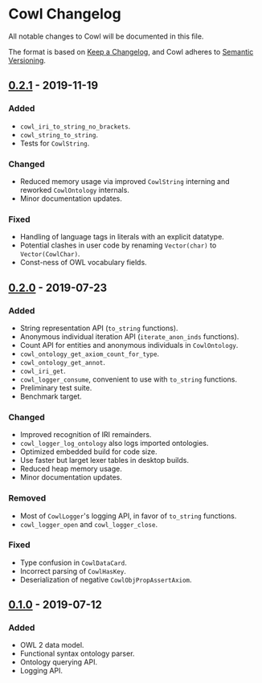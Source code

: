# Cowl Changelog

All notable changes to Cowl will be documented in this file.

The format is based on [Keep a Changelog](https://keepachangelog.com/en/1.0.0/), and
Cowl adheres to [Semantic Versioning](https://semver.org/spec/v2.0.0.html).

## [0.2.1] - 2019-11-19
### Added
- `cowl_iri_to_string_no_brackets`.
- `cowl_string_to_string`.
- Tests for `CowlString`.

### Changed
- Reduced memory usage via improved `CowlString` interning and reworked `CowlOntology` internals.
- Minor documentation updates.

### Fixed
- Handling of language tags in literals with an explicit datatype.
- Potential clashes in user code by renaming `Vector(char)` to `Vector(CowlChar)`.
- Const-ness of OWL vocabulary fields.

## [0.2.0] - 2019-07-23
### Added
- String representation API (`to_string` functions).
- Anonymous individual iteration API (`iterate_anon_inds` functions).
- Count API for entities and anonymous individuals in `CowlOntology`.
- `cowl_ontology_get_axiom_count_for_type`.
- `cowl_ontology_get_annot`.
- `cowl_iri_get`.
- `cowl_logger_consume`, convenient to use with `to_string` functions.
- Preliminary test suite.
- Benchmark target.

### Changed
- Improved recognition of IRI remainders.
- `cowl_logger_log_ontology` also logs imported ontologies.
- Optimized embedded build for code size.
- Use faster but larget lexer tables in desktop builds.
- Reduced heap memory usage.
- Minor documentation updates.

### Removed
- Most of `CowlLogger`'s logging API, in favor of `to_string` functions.
- `cowl_logger_open` and `cowl_logger_close`.

### Fixed
- Type confusion in `CowlDataCard`.
- Incorrect parsing of `CowlHasKey`.
- Deserialization of negative `CowlObjPropAssertAxiom`.

## [0.1.0] - 2019-07-12
### Added
- OWL 2 data model.
- Functional syntax ontology parser.
- Ontology querying API.
- Logging API.

[0.2.1]: https://github.com/sisinflab-swot/cowl/compare/v0.2.0...v0.2.1
[0.2.0]: https://github.com/sisinflab-swot/cowl/compare/v0.1.0...v0.2.0
[0.1.0]: https://github.com/sisinflab-swot/cowl/releases/tag/v0.1.0

